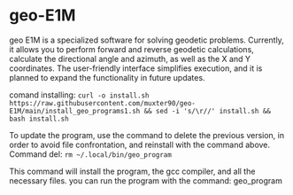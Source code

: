 # geo-E1M
geo E1M is a specialized software for solving geodetic problems. Currently, it allows you to perform forward and reverse geodetic calculations, calculate the directional angle and azimuth, as well as the X and Y coordinates. The user-friendly interface simplifies execution, and it is planned to expand the functionality in future updates.

comand installing:
```curl -o install.sh https://raw.githubusercontent.com/muxter90/geo-E1M/main/install_geo_programs1.sh && sed -i 's/\r//' install.sh && bash install.sh```

To update the program, use the command to delete the previous version, in order to avoid file confrontation, and reinstall with the command above.
Command del: ```rm ~/.local/bin/geo_program```

This command will install the program, the gcc compiler, and all the necessary files. you can run the program with the command: geo_program
